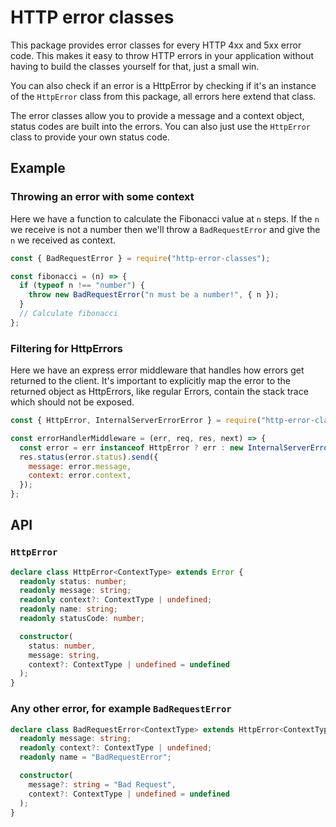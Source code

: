 # HTTP error classes

This package provides error classes for every HTTP 4xx and 5xx error code. This makes it easy to throw HTTP errors in your application without having to build the classes yourself for that, just a small win.

You can also check if an error is a HttpError by checking if it's an instance of the `HttpError` class from this package, all errors here extend that class.

The error classes allow you to provide a message and a context object, status codes are built into the errors. You can also just use the `HttpError` class to provide your own status code.

## Example

### Throwing an error with some context

Here we have a function to calculate the Fibonacci value at `n` steps. If the `n` we receive is not a number then we'll throw a `BadRequestError` and give the `n` we received as context.

```js
const { BadRequestError } = require("http-error-classes");

const fibonacci = (n) => {
  if (typeof n !== "number") {
    throw new BadRequestError("n must be a number!", { n });
  }
  // Calculate fibonacci
};
```

### Filtering for HttpErrors

Here we have an express error middleware that handles how errors get returned to the client. It's important to explicitly map the error to the returned object as HttpErrors, like regular Errors, contain the stack trace which should not be exposed.

```js
const { HttpError, InternalServerErrorError } = require("http-error-classes");

const errorHandlerMiddleware = (err, req, res, next) => {
  const error = err instanceof HttpError ? err : new InternalServerErrorError();
  res.status(error.status).send({
    message: error.message,
    context: error.context,
  });
};
```

## API

### `HttpError`

```ts
declare class HttpError<ContextType> extends Error {
  readonly status: number;
  readonly message: string;
  readonly context?: ContextType | undefined;
  readonly name: string;
  readonly statusCode: number;

  constructor(
    status: number,
    message: string,
    context?: ContextType | undefined = undefined
  );
}
```

### Any other error, for example `BadRequestError`

```ts
declare class BadRequestError<ContextType> extends HttpError<ContextType> {
  readonly message: string;
  readonly context?: ContextType | undefined;
  readonly name = "BadRequestError";

  constructor(
    message?: string = "Bad Request",
    context?: ContextType | undefined = undefined
  );
}
```
